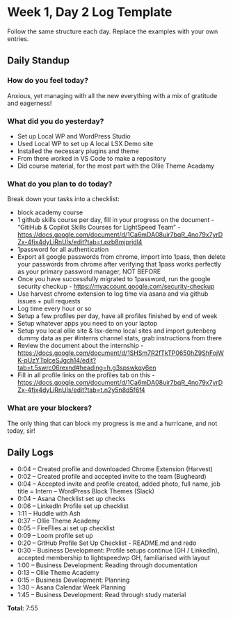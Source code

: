 # Week 1, Day 2 Log Template

Follow the same structure each day.  Replace the examples with your own entries.

## Daily Standup

### How do you feel today?

Anxious, yet managing with all the new everything with a mix of gratitude and eagerness!

### What did you do yesterday?

- Set up Local WP and WordPress Studio
- Used Local WP to set up A local LSX Demo site
- Installed the necessary plugins and theme
- From there worked in VS Code to make a repository
- Did course material, for the most part with the Ollie Theme Acadamy

### What do you plan to do today?

Break down your tasks into a checklist:

- block academy course
- 1 github skills course per day, fill in your progress on the document - “GitiHub &amp; Copilot Skills Courses for LightSpeed Team” - https://docs.google.com/document/d/1Ca6mDA08uir7bqR_4no79x7yrDZx-4fjx4dyLiRnUls/edit?tab=t.pzb8mjprjdl4
- 1password for all authentication
- Export all google passwords from chrome, import into 1pass, then delete your passwords from chrome after verifying that 1pass works perfectly as your primary password manager, NOT BEFORE
- Once you have successfully migrated to 1password, run the google security checkup - https://myaccount.google.com/security-checkup
- Use harvest chrome extension to log time via asana and via github issues + pull requests
- Log time every hour or so
- Setup a few profiles per day, have all profiles finished by end of week
- Setup whatever apps you need to on your laptop
- Setup you local ollie site &amp; lsx-demo local sites and import gutenberg dummy data as per #interns channel stats, grab instructions from there
- Review the document about the internship - https://docs.google.com/document/d/1SHSm7R2fTkTP0650hZ9ShFojWK-pUzYTplceSJgch14/edit?tab=t.5swrc06rexnd#heading=h.g3spswkqy6en
- Fill in all profile links on the profiles tab on this - https://docs.google.com/document/d/1Ca6mDA08uir7bqR_4no79x7yrDZx-4fjx4dyLiRnUls/edit?tab=t.n2y5n8d5f6f4

### What are your blockers?

The only thing that can block my progress is me and a hurricane, and not today, sir!

## Daily Logs


- 0:04 – Created profile and downloaded Chrome Extension (Harvest)
- 0:02 – Created profile and accepted invite to the team (Bugheard)
- 0:04 – Accepted invite and profile created, added photo, full name, job title = Intern – WordPress Block Themes (Slack)
- 0:04 – Asana Checklist set up checks
- 0:06 – LinkedIn Profile set up checklist
- 1:11 – Huddle with Ash
- 0:37 – Ollie Theme Academy
- 0:05 – FireFlies.ai set up checklist
- 0:09 – Loom profile set up
- 0:20 – GitHub Profile Set Up Checklist - README.md and redo
- 0:30 – Business Development: Profile setups continue (GH / LinkedIn), accepted membership to lightspeedwp GH, familiarised with layout
- 1:00 – Business Development: Reading through documentation
- 0:13 – Ollie Theme Academy
- 0:15 – Business Development: Planning
- 1:30 – Asana Calendar Week Planning
- 1:45 – Business Development: Read through study material

**Total:** 7:55
